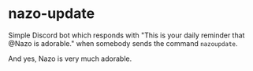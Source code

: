 # nazo-update

Simple Discord bot which responds with "This is your daily reminder that @Nazo is adorable." when somebody sends the command `nazoupdate`.

And yes, Nazo is very much adorable.
